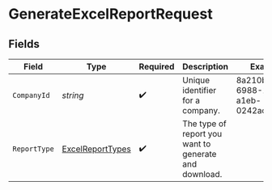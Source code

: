# GenerateExcelReportRequest


## Fields

| Field                                                           | Type                                                            | Required                                                        | Description                                                     | Example                                                         |
| --------------------------------------------------------------- | --------------------------------------------------------------- | --------------------------------------------------------------- | --------------------------------------------------------------- | --------------------------------------------------------------- |
| `CompanyId`                                                     | *string*                                                        | :heavy_check_mark:                                              | Unique identifier for a company.                                | 8a210b68-6988-11ed-a1eb-0242ac120002                            |
| `ReportType`                                                    | [ExcelReportTypes](../../Models/Components/ExcelReportTypes.md) | :heavy_check_mark:                                              | The type of report you want to generate and download.           |                                                                 |